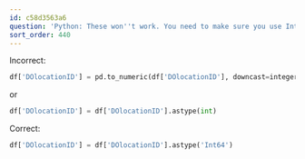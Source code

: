```yaml
---
id: c58d3563a6
question: 'Python: These won''t work. You need to make sure you use Int64.'
sort_order: 440
---
```


Incorrect:

```python
df['DOlocationID'] = pd.to_numeric(df['DOlocationID'], downcast=integer)
```

or

```python
df['DOlocationID'] = df['DOlocationID'].astype(int)
```

Correct:

```python
df['DOlocationID'] = df['DOlocationID'].astype('Int64')
```